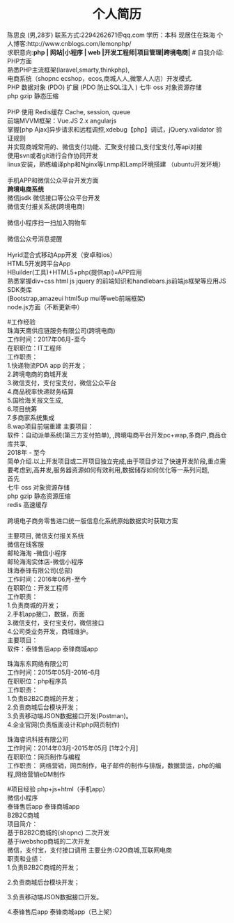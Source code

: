 <div align="center" ><h1 alig>个人简历</h1></div>
陈思良 (男,28岁) 联系方式:2294262671@qq.com
学历：本科
现居住在珠海 个人博客:http://www.cnblogs.com/lemonphp/
<br>求职意向:<strong>php | 网站|小程序 | web |开发工程师|项目管理|跨境电商|</strong>
# 自我介绍:<br>
PHP方面
<br />熟悉PHP主流框架(laravel,smarty,thinkphp),
<br />电商系统（shopnc ecshop，ecos,商城人人,微擎人人店）开发模式.
<br />PHP 数据对象 (PDO) 扩展 (PDO 防止SQL注入 )
七牛 oss 对象资源存储 <br>
php gzip 静态压缩<br>
<br />PHP 使用 Redis缓存 Cache, session, queue
<br/>前端MVVM框架：Vue.JS 2.x angularjs
<br />掌握[php Ajax]异步请求和远程调控,xdebug【php】调试，jQuery.validator 验证规则
<br />并实现商城常用的、微信支付功能、汇聚支付接口,支付宝支付,等api对接
<br />使用svn或者git进行合作协同开发
<br />linux安装，熟练编译php和Nginx等Lnmp和Lamp环境搭建 （ubuntu开发环境）<br />
<br /> 手机APP和微信公众平台开发方面
<br /><strong> 跨境电商系统 </strong>
<br />微信jsdk 微信接口等公众平台开发
<br />微信支付报关系统(跨境电商)<br>
<br />微信小程序扫一扫加入购物车<br>
<br />微信公众号消息提醒<br>
<br />Hyrid混合式移动App开发（安卓和ios）
<br />HTML5开发跨平台App
<br />HBuilder(工具)+HTML5+php(提供api)=APP应用
<br />熟悉掌握div+css html js jquery 的前端知识和handlebars.js前端js框架等应用JS SDK类库
<br />(Bootstrap,amazeui html5up mui等web前端框架)
<br />node.js方面（不断更新中）<br />

#工作经验 <br>
 珠海天鹰供应链服务有限公司(跨境电商)<br>
工作时间：2017年06月-至今 <br>
在职职位：IT工程师<br>
工作职责： <br>
1.快递物流PDA app 的开发；<br>
2.跨境电商的商城开发<br>
3.微信支付，支付宝支付，微信公众平台<br>
4.商品税率快递财务结算<br>
5.国检海关报文生成,<br>
6.项目统筹<br>
7.多商家系统集成<br>
8.wap项目前端重建
主要项目：<br>
软件：自动派单系统(第三方支付拍单), ,跨境电商平台开发pc+wap,多商户,商品仓库共享,<br>
2018年 - 至今 <br>
 简单介绍.以上开发项目或二开项目独立完成,由于项目步过了快速开发阶段,重点需要考虑到,高并发,服务器资源如何有效利用,数据储存如何优化等一系列问题,<br> 
首先<br>
七牛 oss 对象资源存储 <br>
php gzip 静态资源压缩<br>
redis 高速缓存<br>
<br>跨境电子商务零售进口统一版信息化系统原始数据实时获取方案

主要项目,
微信支付报关系统<br>
微信在线客服<br>
邮轮海淘 -微信小程序<br>
邮轮海淘实体店-微信小程序<br>
珠海泰锋有限公司(总部)<br>
工作时间：2016年06月-至今 <br>
在职职位：开发工程师<br>
工作职责： <br>
1.负责商城的开发；<br>
2.手机app接口，数据，页面<br>
3.微信支付，支付宝支付，微信接口<br>
4.公司类业务开发，商城维护。<br>
主要项目：<br>
软件：泰锋售后app 泰锋商城app<br>


珠海东东网络有限公司<br>
工作时间：2015年05月-2016-6月 <br>
在职职位：php程序员<br>
工作职责： <br>
1.负责B2B2C商城的开发；<br>
2.负责商城后台模块开发；<br>
3.负责移动端JSON数据接口开发(Postman)。<br>
4.企业官网(负责版面设计和php网页制作)<br>

珠海睿讯科技有限公司<br>
工作时间：2014年03月-2015年05月 [1年2个月]<br>
在职职位：网页制作与编程<br>
工作职责： 网络营销，网页制作，电子邮件的制作与排版，数据营运，php的编程,网络营销eDM制作<br>


#项目经验
php+js+html（手机app）<br />
微信小程序<br />
泰锋售后app 泰锋商城app<br />
B2B2C商城<br>
项目简介： <br>
基于B2B2C商城的(shopnc) 二次开发<br />
基于iwebshop商城的二次开发<br />
微信，支付宝，支付接口调用
主要业务:O2O商城,互联网电商<br>
职责和业绩： <br>
1.负责B2B2C商城的开发；<br />

2.负责商城后台模块开发；<br />

3.负责移动端JSON数据接口开发。<br>

4.泰锋售后app 泰锋商城app（已上架）
<!--
部分效果:<br>
http://www.cnblogs.com/lemonphp/p/5454874.html(打印商品二维码功能)<br>
http://www.cnblogs.com/lemonphp/p/5478414.html (首页效果页面)<br>
http://www.cnblogs.com/lemonphp/p/5462587.html (商品导出到Excel)<br>
http://www.cnblogs.com/lemonphp/category/744022.html<br>

陈思良的作品集
项目简介：<br>
邮轮海淘跨境电商系统<br>
www.appddw.net 企业官网<br>
https://github.com/make-in-lemon/php1.0.git 个人作品<br>
https://github.com/make-in-lemon/xiaohuangren.git(模仿春菜js效果)<br>
http://mjay.applinzi.com/ 动态页面 （php语言）（5月18-五月20号）<br>
http://lemonphpcms.applinzi.com/ 简单企业cms官网<br>
http://1.chensiliang.sinaapp.com/tx1/index.php   (俱乐部通讯录)<br>
http://1.ccav39.sinaapp.com  （静态纯手写）<br>
 项目在sae平台上,有可能存在项目关闭状态.<br>
职责和业绩： 影视/媒体/艺术/文化传播，广告，家居/室内设计/装潢，互联网/电子商务
-->
